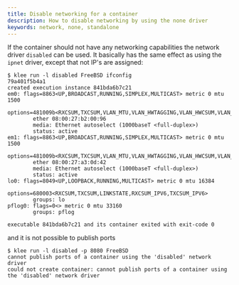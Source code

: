```yaml
---
title: Disable networking for a container
description: How to disable networking by using the none driver
keywords: network, none, standalone
---
```


If the container should not have any networking capabilities the network driver
`disabled` can be used. It basically has the same effect as using the `ipnet`
driver, except that not IP's are assigned:

```console
$ klee run -l disabled FreeBSD ifconfig
79a401f5b4a1
created execution instance 841bda6b7c21
em0: flags=8863<UP,BROADCAST,RUNNING,SIMPLEX,MULTICAST> metric 0 mtu 1500
        options=481009b<RXCSUM,TXCSUM,VLAN_MTU,VLAN_HWTAGGING,VLAN_HWCSUM,VLAN_HWFILTER,NOMAP>
        ether 08:00:27:b2:00:96
        media: Ethernet autoselect (1000baseT <full-duplex>)
        status: active
em1: flags=8863<UP,BROADCAST,RUNNING,SIMPLEX,MULTICAST> metric 0 mtu 1500
        options=481009b<RXCSUM,TXCSUM,VLAN_MTU,VLAN_HWTAGGING,VLAN_HWCSUM,VLAN_HWFILTER,NOMAP>
        ether 08:00:27:a3:0d:42
        media: Ethernet autoselect (1000baseT <full-duplex>)
        status: active
lo0: flags=8049<UP,LOOPBACK,RUNNING,MULTICAST> metric 0 mtu 16384
        options=680003<RXCSUM,TXCSUM,LINKSTATE,RXCSUM_IPV6,TXCSUM_IPV6>
        groups: lo
pflog0: flags=0<> metric 0 mtu 33160
        groups: pflog

executable 841bda6b7c21 and its container exited with exit-code 0
```

and it is not possible to publish ports

```console
$ klee run -l disabled -p 8080 FreeBSD
cannot publish ports of a container using the 'disabled' network driver
could not create container: cannot publish ports of a container using the 'disabled' network driver
```
